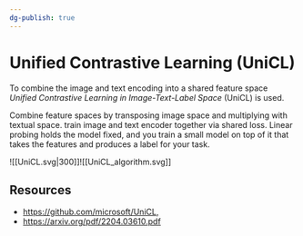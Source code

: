 ```yaml
---
dg-publish: true
---
```


# Unified Contrastive Learning (UniCL)

To combine the image and text encoding into a shared feature space *Unified Contrastive Learning in Image-Text-Label Space* (UniCL) is used.

Combine feature spaces by transposing image space and multiplying with textual space. train image and text encoder together via shared loss. Linear probing holds the model fixed, and you train a small model on top of it that takes the features and produces a label for your task.

![[UniCL.svg|300]]![[UniCL_algorithm.svg]]

## Resources

- <https://github.com/microsoft/UniCL,>
- <https://arxiv.org/pdf/2204.03610.pdf>
